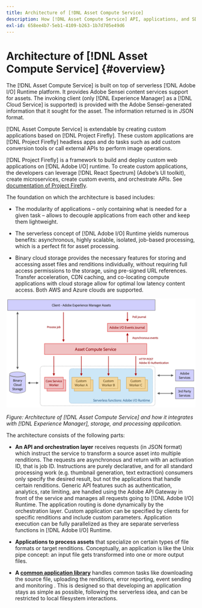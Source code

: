 ```yaml
---
title: Architecture of [!DNL Asset Compute Service]
description: How [!DNL Asset Compute Service] API, applications, and SDK work together to provide a cloud-native asset processing service.
exl-id: 658ee4b7-5eb1-4109-b263-1b7d705e49d6
---
```

# Architecture of [!DNL Asset Compute Service] {#overview}

The [!DNL Asset Compute Service] is built on top of serverless [!DNL Adobe I/O] Runtime platform. It provides Adobe Sensei content services support for assets. The invoking client (only [!DNL Experience Manager] as a [!DNL Cloud Service] is supported) is provided with the Adobe Sensei-generated information that it sought for the asset. The information returned is in JSON format.

[!DNL Asset Compute Service] is extendable by creating custom applications based on [!DNL Project Firefly]. These custom applications are [!DNL Project Firefly] headless apps and do tasks such as add custom conversion tools or call external APIs to perform image operations.

[!DNL Project Firefly] is a framework to build and deploy custom web applications on [!DNL Adobe I/O] runtime. To create custom applications, the developers can leverage [!DNL React Spectrum] (Adobe’s UI toolkit), create microservices, create custom events, and orchestrate APIs. See [documentation of Project Firefly](https://www.adobe.io/apis/experienceplatform/project-firefly/docs.html).

The foundation on which the architecture is based includes:

* The modularity of applications – only containing what is needed for a given task – allows to decouple applications from each other and keep them lightweight.

* The serverless concept of [!DNL Adobe I/O] Runtime yields numerous benefits: asynchronous, highly scalable, isolated, job-based processing, which is a perfect fit for asset processing.

* Binary cloud storage provides the necessary features for storing and accessing asset files and renditions individually, without requiring full access permissions to the storage, using pre-signed URL references. Transfer acceleration, CDN caching, and co-locating compute applications with cloud storage allow for optimal low latency content access. Both AWS and Azure clouds are supported.

![Architecture of Asset Compute Service](assets/architecture-diagram.png)

*Figure: Architecture of [!DNL Asset Compute Service] and how it integrates with [!DNL Experience Manager], storage, and processing application.*

The architecture consists of the following parts:

* **An API and orchestration layer** receives requests (in JSON format) which instruct the service to transform a source asset into multiple renditions. The requests are asynchronous and return with an activation ID, that is job ID. Instructions are purely declarative, and for all standard processing work (e.g. thumbnail generation, text extraction) consumers only specify the desired result, but not the applications that handle certain renditions. Generic API features such as authentication, analytics, rate limiting, are handled using the Adobe API Gateway in front of the service and manages all requests going to [!DNL Adobe I/O] Runtime. The application routing is done dynamically by the orchestration layer. Custom application can be specified by clients for specific renditions and include custom parameters. Application execution can be fully parallelized as they are separate serverless functions in [!DNL Adobe I/O] Runtime.

* **Applications to process assets** that specialize on certain types of file formats or target renditions. Conceptually, an application is like the Unix pipe concept: an input file gets transformed into one or more output files.

* **A [common application library](https://github.com/adobe/asset-compute-sdk)** handles common tasks like downloading the source file, uploading the renditions, error reporting, event sending and monitoring . This is designed so that developing an application stays as simple as possible, following the serverless idea, and can be restricted to local filesystem interactions.

<!-- TBD:

* About the YAML file?
* See [https://github.com/AdobeDocs/project-firefly/blob/master/getting_started/first_app.md#5-anatomy-of-a-project-firefly-application](https://github.com/AdobeDocs/project-firefly/blob/master/getting_started/first_app.md#5-anatomy-of-a-project-firefly-application).

* minimize description to custom applications
* remove all internal stuff (e.g. Photoshop application, API Gateway) from text and diagram
* update diagram to focus on 3rd party custom applications ONLY
* Explain important transactions/handshakes?
* Flow of assets/control? See the illustration on the Nui diagrams wiki.
* Illustrations. See the SVG shared by Alex.
* Exceptions? Limitations? Call-outs? Gotchas?
* Do we want to add what basic processing is not available currently, that is expected by existing AEM customers?
-->
